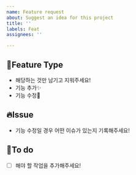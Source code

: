 ```yaml
---
name: Feature request
about: Suggest an idea for this project
title: ''
labels: Feat
assignees: ''

---
```


## 💙Feature Type
- 해당하는 것만 남기고 지워주세요!
- 기능 추가✨
- 기능 수정🔨

## 🔥Issue
- 기능 수정일 경우 어떤 이슈가 있는지 기록해주세요!

## 📝To do
- [ ] 해야 할 작업을 추가해주세요!
